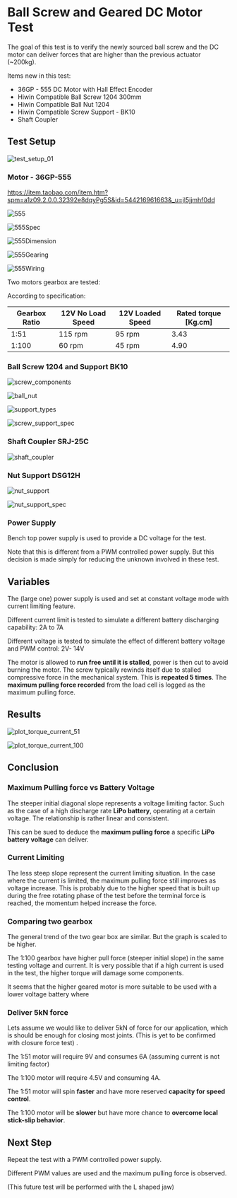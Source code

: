 # Ball Screw and Geared DC Motor Test

The goal of this test is to verify the newly sourced ball screw and the DC motor can deliver forces that are higher than the previous actuator (~200kg). 

Items new in this test:

- 36GP - 555 DC Motor with Hall Effect Encoder
- Hiwin Compatible Ball Screw 1204 300mm
- Hiwin Compatible Ball Nut 1204
- Hiwin Compatible Screw Support - BK10
- Shaft Coupler

## Test Setup

![test_setup_01](test_setup_01.jpg)

### Motor - 36GP-555

 https://item.taobao.com/item.htm?spm=a1z09.2.0.0.32392e8dqyPg5S&id=544216961663&_u=jl5jjmhf0dd 





![555](test_setup/555.jpg)

![555Spec](test_setup/555Spec.jpg)

![555Dimension](test_setup/555Dimension.jpg)

![555Gearing](test_setup/555Gearing.jpg)



![555Wiring](test_setup/555Wiring.jpg)





Two motors gearbox are tested:

According to specification:

| Gearbox Ratio | 12V No Load Speed | 12V Loaded Speed | Rated torque [Kg.cm] |
| ------------- | ----------------- | ---------------- | -------------------- |
| 1:51          | 115 rpm           | 95 rpm           | 3.43                 |
| 1:100         | 60 rpm            | 45 rpm           | 4.90                 |

### Ball Screw 1204 and Support BK10

![screw_components](test_setup/screw_components.jpg)

![ball_nut](test_setup/ball_nut.jpg)



![support_types](test_setup/support_types.jpg)

![screw_support_spec](test_setup/screw_support_spec.jpg)



### Shaft Coupler SRJ-25C

![shaft_coupler](test_setup/shaft_coupler.jpg)

### Nut Support DSG12H

![nut_support](test_setup/nut_support.jpg)

![nut_support_spec](test_setup/nut_support_spec.jpg)

### Power Supply

Bench top power supply is used to provide a DC voltage for the test.

Note that this is different from a PWM controlled power supply. But this decision is made simply for reducing the unknown involved in these test. 

## Variables

The (large one) power supply is used and set at constant voltage mode with current limiting feature.

Different current limit is tested to simulate a different battery discharging capability: 2A to 7A

Different voltage is tested to simulate the effect of different battery voltage and PWM control: 2V- 14V

The motor is allowed to **run free until it is stalled**, power is then cut to avoid burning the motor. The screw typically rewinds itself due to stalled compressive force in the mechanical system. This is **repeated 5 times**. The **maximum pulling force recorded** from the load cell is logged as the maximum pulling force.

## Results

![plot_torque_current_51](plot_torque_current_51.jpg)

![plot_torque_current_100](plot_torque_current_100.jpg)

## Conclusion

### Maximum Pulling force vs Battery Voltage

The steeper initial diagonal slope represents a voltage limiting factor. Such as the case of a high discharge rate **LiPo battery**, operating at a certain voltage. The relationship is rather linear and consistent. 

This can be sued to deduce the **maximum pulling force** a specific **LiPo battery voltage** can deliver.

### Current Limiting

The less steep slope represent the current limiting situation. In the case where the current is limited, the maximum pulling force still improves as voltage increase. This is probably due to the higher speed that is built up during the free rotating phase of the test before the terminal force is reached, the momentum helped increase the force.

### Comparing two gearbox

The general trend of the two gear box are similar. But the graph is scaled to be higher.

The 1:100 gearbox have higher pull force (steeper initial slope) in the same testing voltage and current. It is very possible that if a high current is used in the test, the higher torque will damage some components.

It seems that the higher geared motor is more suitable to be used with a lower voltage battery where 

### Deliver 5kN force

Lets assume we would like to deliver 5kN of force for our application, which is should be enough for closing most joints. (This is yet to be confirmed with closure force test) . 

The 1:51 motor will require 9V and consumes 6A (assuming current is not limiting factor)

The 1:100 motor will require 4.5V and consuming 4A.

The 1:51 motor will spin **faster** and have more reserved **capacity for speed control**.

The 1:100 motor will be **slower** but have more chance to **overcome local stick-slip behavior**.



## Next Step

Repeat the test with a PWM controlled power supply.

Different PWM values are used and the maximum pulling force is observed.

(This future test will be performed with the L shaped jaw)

